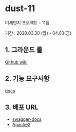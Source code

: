 # dust-11
미세먼지 프로젝트 - 11팀

기간 : 2020.03.30 (월) - 04.03(금)



## 1. 그라운드 룰 

[Github wiki][ground-rule]

[ground-rule]: https://github.com/codesquad-member-2020/dust-11/wiki/%EA%B7%B8%EB%9D%BC%EC%9A%B4%EB%93%9C-%EB%A3%B0

## 2. 기능 요구사항
[docs](https://docs.google.com/spreadsheets/d/168YRmf5Rlqauoq1glVY_LYsdJG3h6i62ITeNsuFZXk4/edit?usp=sharing)



## 3. 배포 URL

- [swagger-docs](http://52.7.82.194:8080/swagger-ui.html)
- [Apache2](http://52.7.82.194)